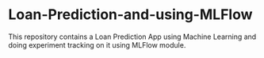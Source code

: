 # Loan-Prediction-and-using-MLFlow
This repository contains a Loan Prediction App using Machine Learning and doing experiment tracking on it using MLFlow module.
